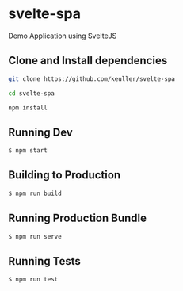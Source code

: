 # svelte-spa
Demo Application using SvelteJS

## Clone and Install dependencies

```bash
git clone https://github.com/keuller/svelte-spa

cd svelte-spa

npm install
```

## Running Dev
```bash
$ npm start
```

## Building to Production
```bash
$ npm run build
```

## Running Production Bundle
```bash
$ npm run serve
```

## Running Tests
```bash
$ npm run test
```

